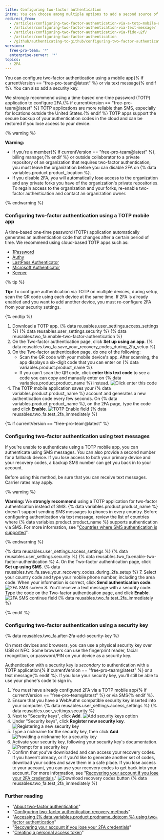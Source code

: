 ```yaml
---
title: Configuring two-factor authentication
intro: You can choose among multiple options to add a second source of authentication to your account.
redirect_from:
  - /articles/configuring-two-factor-authentication-via-a-totp-mobile-app/
  - /articles/configuring-two-factor-authentication-via-text-message/
  - /articles/configuring-two-factor-authentication-via-fido-u2f/
  - /articles/configuring-two-factor-authentication
  - /github/authenticating-to-github/configuring-two-factor-authentication
versions:
  free-pro-team: '*'
  enterprise-server: '*'
topics:
  - 2FA
---
```

You can configure two-factor authentication using a mobile app{% if currentVersion == "free-pro-team@latest" %} or via text message{% endif %}. You can also add a security key.

We strongly recommend using a time-based one-time password (TOTP) application to configure 2FA.{% if currentVersion == "free-pro-team@latest" %} TOTP applications are more reliable than SMS, especially for locations outside the United States.{% endif %} TOTP apps support the secure backup of your authentication codes in the cloud and can be restored if you lose access to your device.

{% warning %}

**Warning:**
- If you're a member{% if currentVersion == "free-pro-team@latest" %}, billing manager,{% endif %} or outside collaborator to a private repository of an organization that requires two-factor authentication, you must leave the organization before you can disable 2FA on {% data variables.product.product_location %}.
- If you disable 2FA, you will automatically lose access to the organization and any private forks you have of the organization's private repositories. To regain access to the organization and your forks, re-enable two-factor authentication and contact an organization owner.

{% endwarning %}

### Configuring two-factor authentication using a TOTP mobile app

A time-based one-time password (TOTP) application automatically generates an authentication code that changes after a certain period of time. We recommend using cloud-based TOTP apps such as:
- [1Password](https://support.1password.com/one-time-passwords/)
- [Authy](https://authy.com/guides/github/)
- [LastPass Authenticator](https://lastpass.com/auth/)
- [Microsoft Authenticator](https://www.microsoft.com/en-us/account/authenticator/)
- [Keeper](https://docs.keeper.io/enterprise-guide/storing-two-factor-codes)

{% tip %}

**Tip**: To configure authentication via TOTP on multiple devices, during setup, scan the QR code using each device at the same time. If 2FA is already enabled and you want to add another device, you must re-configure 2FA from your security settings.

{% endtip %}

1. Download a TOTP app.
{% data reusables.user_settings.access_settings %}
{% data reusables.user_settings.security %}
{% data reusables.two_fa.enable-two-factor-authentication %}
5. On the Two-factor authentication page, click **Set up using an app**.
{% data reusables.two_fa.save_your_recovery_codes_during_2fa_setup %}
8. On the Two-factor authentication page, do one of the following:
    - Scan the QR code with your mobile device's app. After scanning, the app displays a six-digit code that you can enter on {% data variables.product.product_name %}.
    - If you can't scan the QR code, click **enter this text code** to see a code you can copy and manually enter on {% data variables.product.product_name %} instead.
    ![Click enter this code](/assets/images/help/2fa/totp-click-enter-code.png)
9. The TOTP mobile application saves your {% data variables.product.product_name %} account and generates a new authentication code every few seconds. On {% data variables.product.product_name %}, on the 2FA page, type the code and click **Enable**.
	![TOTP Enable field](/assets/images/help/2fa/totp-enter-code.png)
{% data reusables.two_fa.test_2fa_immediately %}

{% if currentVersion == "free-pro-team@latest" %}

### Configuring two-factor authentication using text messages

If you're unable to authenticate using a TOTP mobile app, you can authenticate using SMS messages. You can also provide a second number for a fallback device. If you lose access to both your primary device and your recovery codes, a backup SMS number can get you back in to your account.

Before using this method, be sure that you can receive text messages. Carrier rates may apply.

{% warning %}

**Warning:** We **strongly recommend** using a TOTP application for two-factor authentication instead of SMS. {% data variables.product.product_name %} doesn't support sending SMS messages to phones in every country. Before configuring authentication via text message, review the list of countries where {% data variables.product.product_name %} supports authentication via SMS. For more information, see "[Countries where SMS authentication is supported](/articles/countries-where-sms-authentication-is-supported)".

{% endwarning %}

{% data reusables.user_settings.access_settings %}
{% data reusables.user_settings.security %}
{% data reusables.two_fa.enable-two-factor-authentication %}
4. On the Two-factor authentication page, click **Set up using SMS**.
{% data reusables.two_fa.save_your_recovery_codes_during_2fa_setup %}
7. Select your country code and type your mobile phone number, including the area code. When your information is correct, click **Send authentication code**.
  ![2FA SMS screen](/assets/images/help/2fa/2fa_sms_photo.png)
8. You'll receive a text message with a security code. Type the code on the Two-factor authentication page, and click **Enable**.
![2FA SMS continue field](/assets/images/help/2fa/2fa-sms-code-enable.png)
{% data reusables.two_fa.test_2fa_immediately %}

{% endif %}

### Configuring two-factor authentication using a security key

{% data reusables.two_fa.after-2fa-add-security-key %}

On most devices and browsers, you can use a physical security key over USB or NFC. Some browsers can use the fingerprint reader, facial recognition, or password/PIN on your device as a security key.

Authentication with a security key is *secondary* to authentication with a TOTP application{% if currentVersion == "free-pro-team@latest" %} or a text message{% endif %}. If you lose your security key, you'll still be able to use your phone's code to sign in.

1. You must have already configured 2FA via a TOTP mobile app{% if currentVersion == "free-pro-team@latest" %} or via SMS{% endif %}.
2. Ensure that you have a WebAuthn compatible security key inserted into your computer.
{% data reusables.user_settings.access_settings %}
{% data reusables.user_settings.security %}
5. Next to "Security keys", click **Add**.
  ![Add security keys option](/assets/images/help/2fa/add-security-keys-option.png)
6. Under "Security keys", click **Register new security key**.
  ![Registering a new security key](/assets/images/help/2fa/security-key-register.png)
7. Type a nickname for the security key, then click **Add**.
  ![Providing a nickname for a security key](/assets/images/help/2fa/security-key-nickname.png)
8. Activate your security key, following your security key's documentation.
  ![Prompt for a security key](/assets/images/help/2fa/security-key-prompt.png)
9.  Confirm that you've downloaded and can access your recovery codes. If you haven't already, or if you'd like to generate another set of codes, download your codes and save them in a safe place. If you lose access to your account, you can use your recovery codes to get back into your account. For more information, see "[Recovering your account if you lose your 2FA credentials](/articles/recovering-your-account-if-you-lose-your-2fa-credentials)."
	![Download recovery codes button](/assets/images/help/2fa/2fa-recover-during-setup.png)
{% data reusables.two_fa.test_2fa_immediately %}

### Further reading

- "[About two-factor authentication](/articles/about-two-factor-authentication)"
- "[Configuring two-factor authentication recovery methods](/articles/configuring-two-factor-authentication-recovery-methods)"
- "[Accessing {% data variables.product.prodname_dotcom %} using two-factor authentication](/articles/accessing-github-using-two-factor-authentication)"
- "[Recovering your account if you lose your 2FA credentials](/articles/recovering-your-account-if-you-lose-your-2fa-credentials)"
- "[Creating a personal access token](/github/authenticating-to-github/creating-a-personal-access-token)"

